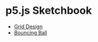 # p5.js Sketchbook
* [Grid Design](grid-design/index.html)
* [Bouncing Ball](bouncing-ball/index.html)
